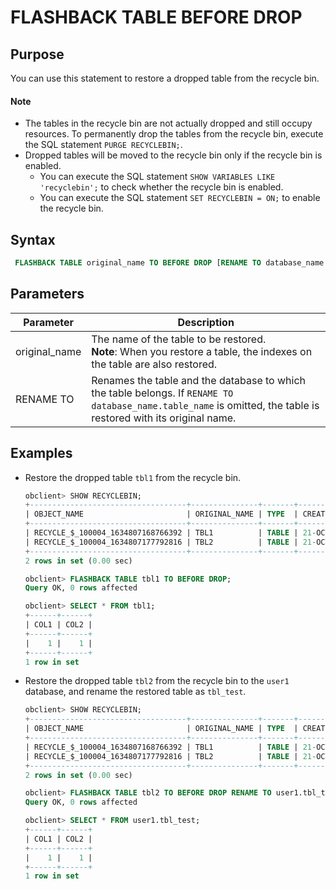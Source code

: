 # FLASHBACK TABLE BEFORE DROP

## Purpose

You can use this statement to restore a dropped table from the recycle bin.

  <main id="notice" type='explain'>
    <h4>Note</h4>
    <ul>
    <li>The tables in the recycle bin are not actually dropped and still occupy resources. To permanently drop the tables from the recycle bin, execute the SQL statement <code>PURGE RECYCLEBIN;</code>. </li>
    <li>Dropped tables will be moved to the recycle bin only if the recycle bin is enabled.
    <ul>
    <li>You can execute the SQL statement <code>SHOW VARIABLES LIKE 'recyclebin';</code> to check whether the recycle bin is enabled. </li>
    <li>You can execute the SQL statement <code>SET RECYCLEBIN = ON;</code> to enable the recycle bin. </li>
    </ul>
    </li>
    </ul>
  </main>

## Syntax

```sql
 FLASHBACK TABLE original_name TO BEFORE DROP [RENAME TO database_name.table_name];
```

## Parameters

| Parameter | Description |
|---------------|--------------------------------------------------------------------------------------|
| original_name | The name of the table to be restored.  <br>**Note**: When you restore a table, the indexes on the table are also restored.  |
| RENAME TO | Renames the table and the database to which the table belongs. If `RENAME TO database_name.table_name` is omitted, the table is restored with its original name.  |

## Examples

* Restore the dropped table `tbl1` from the recycle bin.

   ```sql
   obclient> SHOW RECYCLEBIN;
   +-----------------------------------+---------------+-------+------------------------------+
   | OBJECT_NAME                       | ORIGINAL_NAME | TYPE  | CREATETIME                   |
   +-----------------------------------+---------------+-------+------------------------------+
   | RECYCLE_$_100004_1634807168766392 | TBL1          | TABLE | 21-OCT-21 05.06.08.767109 PM |
   | RECYCLE_$_100004_1634807177792816 | TBL2          | TABLE | 21-OCT-21 05.06.17.791967 PM |
   +-----------------------------------+---------------+-------+------------------------------+
   2 rows in set (0.00 sec)

   obclient> FLASHBACK TABLE tbl1 TO BEFORE DROP;
   Query OK, 0 rows affected

   obclient> SELECT * FROM tbl1;
   +------+------+
   | COL1 | COL2 |
   +------+------+
   |    1 |    1 |
   +------+------+
   1 row in set
   ```

* Restore the dropped table `tbl2` from the recycle bin to the `user1` database, and rename the restored table as `tbl_test`.

   ```sql
   obclient> SHOW RECYCLEBIN;
   +-----------------------------------+---------------+-------+------------------------------+
   | OBJECT_NAME                       | ORIGINAL_NAME | TYPE  | CREATETIME                   |
   +-----------------------------------+---------------+-------+------------------------------+
   | RECYCLE_$_100004_1634807168766392 | TBL1          | TABLE | 21-OCT-21 05.06.08.767109 PM |
   | RECYCLE_$_100004_1634807177792816 | TBL2          | TABLE | 21-OCT-21 05.06.17.791967 PM |
   +-----------------------------------+---------------+-------+------------------------------+
   2 rows in set (0.00 sec)

   obclient> FLASHBACK TABLE tbl2 TO BEFORE DROP RENAME TO user1.tbl_test;
   Query OK, 0 rows affected

   obclient> SELECT * FROM user1.tbl_test;
   +------+------+
   | COL1 | COL2 |
   +------+------+
   |    1 |    1 |
   +------+------+
   1 row in set
   ```
